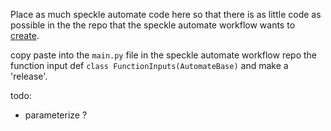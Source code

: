 Place as much speckle automate code here
so that there is as little code as possible
in the the repo that the speckle automate workflow wants to
[create](https://github.com/specklesystems/speckle_automate_python_example).


copy paste into the `main.py` file in the speckle automate workflow repo
the function input def `class FunctionInputs(AutomateBase)`
and make a 'release'.

todo:
* parameterize ?
